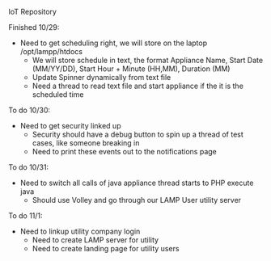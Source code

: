IoT Repository


Finished 10/29:
*  Need to get scheduling right, we will store on the laptop /opt/lampp/htdocs
   *  We will store schedule in text, the format Appliance Name, Start Date (MM/YY/DD), Start Hour + Minute (HH,MM), Duration (MM)
   *  Update Spinner dynamically from text file
   *  Need a thread to read text file and start appliance if the it is the scheduled time

To do 10/30:
* Need to get security linked up
   *  Security should have a debug button to spin up a thread of test cases, like someone breaking in
   *  Need to print these events out to the notifications page
   
To do 10/31: 
*  Need to switch all calls of java appliance thread starts to PHP execute java 
   * Should use Volley and go through our LAMP User utility server
   
To do 11/1:
*  Need to linkup utility company login 
   *  Need to create LAMP server for utility
   *  Need to create landing page for utility users
